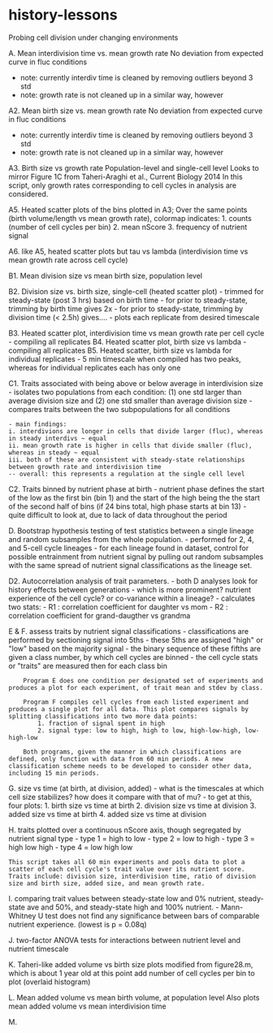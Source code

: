 # history-lessons
Probing cell division under changing environments


A. Mean interdivision time vs. mean growth rate
   No deviation from expected curve in fluc conditions
   - note: currently interdiv time is cleaned by removing outliers beyond 3 std
   - note: growth rate is not cleaned up in a similar way, however

A2. Mean birth size vs. mean growth rate
   No deviation from expected curve in fluc conditions
   - note: currently interdiv time is cleaned by removing outliers beyond 3 std
   - note: growth rate is not cleaned up in a similar way, however

A3. Birth size vs growth rate
    Population-level and single-cell level
    Looks to mirror Figure 1C from Taheri-Araghi et al., Current Biology 2014
    In this script, only growth rates corresponding to cell cycles in analysis are considered.

A5. Heated scatter plots of the bins plotted in A3;
	Over the same points (birth volume/length vs mean growth rate), colormap indicates:
		1. counts (number of cell cycles per bin)
		2. mean nScore
		3. frequency of nutrient signal 

A6. like A5, heated scatter plots but tau vs lambda
	(interdivision time vs mean growth rate across cell cycle)
	

B1. Mean division size vs mean birth size, population level


B2. Division size vs. birth size, single-cell (heated scatter plot)
	- trimmed for steady-state (post 3 hrs) based on birth time
	- for prior to steady-state, trimming by birth time gives 2x
	- for prior to steady-state, trimming by division time (< 2.5h) gives....
	- plots each replicate from desired timescale

B3. Heated scatter plot, interdivision time vs mean growth rate per cell cycle
	- compiling all replicates
B4. Heated scatter plot, birth size vs lambda
	- compiling all replicates
B5. Heated scatter, birth size vs lambda for individual replicates
	- 5 min timescale when compiled has two peaks, whereas for individual replicates each has only one


C1. Traits associated with being above or below average in interdivision size
	- isolates two populations from each condition: (1) one std larger than average division size and (2) one std smaller than average division size
	- compares traits between the two subpopulations for all conditions

	- main findings:
	i. interdivions are longer in cells that divide larger (fluc), whereas in steady interdivs ~ equal
	ii. mean growth rate is higher in cells that divide smaller (fluc), whereas in steady ~ equal
	iii. both of these are consistent with steady-state relationships between growth rate and interdivision time
	-- overall: this represents a regulation at the single cell level



C2. Traits binned by nutrient phase at birth
	- nutrient phase defines the start of the low as the first bin (bin 1) and the start of the high being the the start of the second half of bins (if 24 bins total, high phase starts at bin 13) 
	- quite difficult to look at, due to lack of data throughout the period



D. Bootstrap hypothesis testing of test statistics between a single lineage and random subsamples from the whole population.
	- performed for 2, 4, and 5-cell cycle lineages
	- for each lineage found in dataset, control for possible entrainment from nutrient signal by pulling out random subsamples with the same spread of nutrient signal classifications as the lineage set.

D2. Autocorrelation analysis of trait parameters.
	- both D analyses look for history effects between generations
	- which is more prominent? nutrient experience of the cell cycle? or co-variance within a lineage?
	- calculates two stats:
	-    R1 : correlation coefficient for daughter vs mom
	-    R2 : correlation coefficient for grand-daugther vs grandma





E & F. assess traits by nutrient signal classifications
		- classifications are performed by sectioning signal into 5ths
		- these 5ths are assigned "high" or "low" based on the majority signal
		- the binary sequence of these fifths are given a class number, by which cell cycles are binned
		- the cell cycle stats or "traits" are measured then for each class bin

		Program E does one condition per designated set of experiments and produces a plot for each experiment, of trait mean and stdev by class.

		Program F compiles cell cycles from each listed experiment and produces a single plot for all data. This plot compares signals by splitting classifications into two more data points:
			1. fraction of signal spent in high
			2. signal type: low to high, high to low, high-low-high, low-high-low

		Both programs, given the manner in which classifications are defined, only function with data from 60 min periods. A new classification scheme needs to be developed to consider other data, including 15 min periods.



G. size vs time (at birth, at division, added)
	- what is the timescales at which cell size stabilizes? how does it compare with that of mu?
	- to get at this, four plots:
	1. birth size vs time at birth
	2. division size vs time at division
	3. added size vs time at birth
	4. added size vs time at division



H. traits plotted over a continuous nScore axis, though segregated by nutrient signal type
	- type 1 = high to low
	- type 2 = low to high
	- type 3 = high low high
	- type 4 = low high low

	This script takes all 60 min experiments and pools data to plot a scatter of each cell cycle's trait value over its nutrient score. Traits include: division size, interdivision time, ratio of division size and birth size, added size, and mean growth rate.



I. comparing trait values between steady-state low and 0% nutrient, steady-state ave and 50%, and steady-state high and 100% nutrient.
	- Mann-Whitney U test does not find any significance between bars of comparable nutrient experience. (lowest is p = 0.08q) 



J. two-factor ANOVA
   tests for interactions between nutrient level and nutrient timescale


K. Taheri-like added volume vs birth size plots
   modified from figure28.m, which is about 1 year old at this point
   add number of cell cycles per bin to plot (overlaid histogram)



L. Mean added volume vs mean birth volume, at population level
   Also plots mean added volume vs mean interdivision time


M. 
